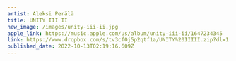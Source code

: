 ```yaml
---
artist: Aleksi Perälä
title: UNITY III II
new_image: /images/unity-iii-ii.jpg
apple_link: https://music.apple.com/us/album/unity-iii-ii/1647234345
link: https://www.dropbox.com/s/tv3cf0j5p2qtf1a/UNITY%20IIIII.zip?dl=1
published_date: 2022-10-13T02:19:16.609Z
---
```

